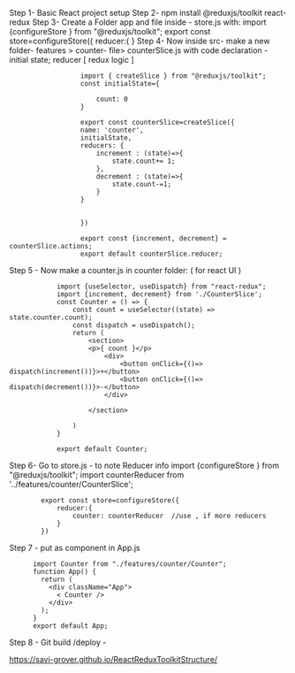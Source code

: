 Step 1- Basic React project setup
Step 2- npm install @reduxjs/toolkit react-redux
Step 3- Create a Folder app and file inside - store.js with: 
                    import {configureStore } from "@reduxjs/toolkit";
                    export const store=configureStore({
                        reducer:{
                              }
Step 4- Now inside src- make a new folder- features > counter- file> counterSlice.js with code declaration - initial state; reducer [ redux logic ]

                      import { createSlice } from "@reduxjs/toolkit";
                      const initialState={

                          count: 0
                      }

                      export const counterSlice=createSlice({
                      name: 'counter',
                      initialState,
                      reducers: {
                          increment : (state)=>{
                              state.count+= 1;
                          },
                          decrement : (state)=>{
                              state.count-=1;
                          }
                      }


                      })

                      export const {increment, decrement} = counterSlice.actions;
                      export default counterSlice.reducer;
                      
 Step 5 - Now make a counter.js in counter folder: ( for react UI )

                import {useSelector, useDispatch} from "react-redux";
                import {increment, decrement} from './CounterSlice';
                const Counter = () => {
                    const count = useSelector((state) => state.counter.count);
                    const dispatch = useDispatch();
                    return (  
                        <section>
                        <p>{ count }</p>
                            <div>
                                <button onClick={()=> dispatch(increment())}>+</button>
                                <button onClick={()=> dispatch(decrement())}>-</button>
                            </div>

                        </section>

                    )
                }

                export default Counter;
                
Step 6- Go to store.js - to note Reducer info
            import {configureStore } from "@reduxjs/toolkit";
            import counterReducer from '../features/counter/CounterSlice';

            export const store=configureStore({
                reducer:{
                    counter: counterReducer  //use , if more reducers
                }
            })

Step 7 - put as component in App.js

          import Counter from "./features/counter/Counter";
          function App() {
            return (
              <div className="App">
                < Counter />
              </div>
            );
          }
          export default App;
          
Step 8 - Git build /deploy -

  https://savi-grover.github.io/ReactReduxToolkitStructure/


